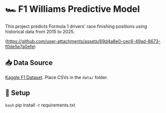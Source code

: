 # 🏎️ F1 Williams Predictive Model

This project predicts Formula 1 drivers' race finishing positions using historical data from 2015 to 2025.

(https://github.com/user-attachments/assets/69d4a8e0-cec6-49ad-8673-f0de5e7a0efe)



















## 📥 Data Source
[Kaggle F1 Dataset](https://www.kaggle.com/datasets/rohanrao/formula-1-world-championship-1950-2020). Place CSVs in the `data/` folder.

## 🚀 Setup

```bash```
pip install -r requirements.txt
